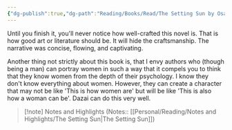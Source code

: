 ```yaml
---
{"dg-publish":true,"dg-path":"Reading/Books/Read/The Setting Sun by Osamu Dazai.md","permalink":"/reading/books/read/the-setting-sun-by-osamu-dazai/","title":"The Setting Sun"}
---
```



Until you finish it, you'll never notice how well-crafted this novel is. That is how good art or literature should be. It will hide the craftsmanship. The narrative was concise, flowing, and captivating.  
  
Another thing not strictly about this book is, that I envy authors who (though being a man) can portray women in such a way that it compels you to think that they know women from the depth of their psychology. I know they don't know everything about women. However, they can create a character that may not be like 'This is how women are' but will be like 'This is also how a woman can be'. Dazai can do this very well.

> [!note] Notes and Highlights
> (Notes:: [[Personal/Reading/Notes and Highlights/The Setting Sun\|The Setting Sun]])